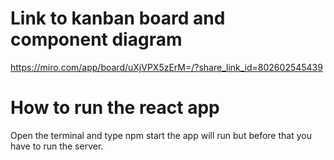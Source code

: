 # Link to kanban board and component diagram

https://miro.com/app/board/uXjVPX5zErM=/?share_link_id=802602545439

# How to run the react app
Open the terminal and type npm start the app will run but before that you have to run the server.